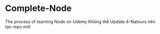 # Complete-Node
The process of learning Node  on Udemy
Không thể Update 4-Natours nên tạo repo mới 
